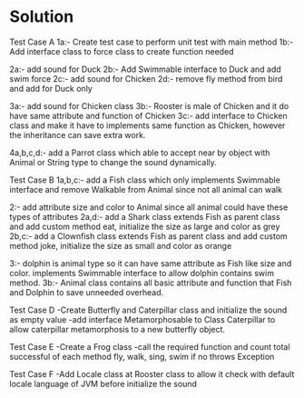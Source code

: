 # Solution

Test Case A
1a:- Create test case to perform unit test with main method
1b:- Add interface class to force class to create function needed

2a:- add sound for Duck 
2b:- Add Swimmable interface to Duck and add swim force
2c:- add sound for Chicken
2d:- remove fly method from bird and add for Duck only

3a:- add sound for Chicken class
3b:- Rooster is male of Chicken and it do have same attribute and function of Chicken
3c:- add interface to Chicken class and make it have to implements same function as Chicken, however the inheritance can save extra work.

4a,b,c,d:- add a Parrot class which able to accept near by object with Animal or String type to change the sound dynamically.


Test Case B
1a,b,c:- add a Fish class which only implements Swimmable interface and remove Walkable from Animal since not all animal can walk

2:- add attribute size and color to Animal since all animal could have these types of attributes
2a,d:- add a Shark class extends Fish as parent class and add custom method eat, initialize the size as large and color as grey
2b,c:- add a Clownfish class extends Fish as parent class and add custom method joke, initialize the size as small and color as orange


3:- dolphin is animal type so it can have same attribute as Fish like size and color. implements Swimmable interface to allow dolphin contains swim method.
3b:- Animal class contains all basic attribute and function that Fish and Dolphin to save unneeded overhead.


Test Case D
-Create Butterfly and Caterpillar class and initialize the sound as empty value
-add interface Metamorphosable to Class Caterpillar to allow caterpillar metamorphosis to a new butterfly object.

Test Case E
-Create a Frog class
-call the required function and count total successful of each method fly, walk, sing, swim if no throws Exception

Test Case F
-Add Locale class at Rooster class to allow it check with default locale language of JVM before initialize the sound 
